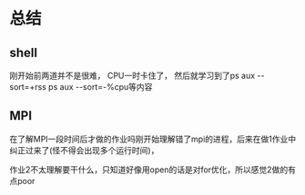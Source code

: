 # 总结

## shell

刚开始前两道并不是很难， CPU一时卡住了， 然后就学习到了ps aux --sort=+rss ps aux --sort=-%cpu等内容

## MPI

在了解MPI一段时间后才做的作业吗刚开始理解错了mpi的进程，后来在做1作业中纠正过来了(怪不得会出现多个运行时间)，

作业2不太理解要干什么，只知道好像用open的话是对for优化，所以感觉2做的有点poor
